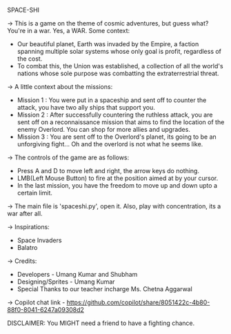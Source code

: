 SPACE-SHI

-> This is a game on the theme of cosmic adventures, but guess what? You're in a war. Yes, a WAR. Some context: 
- Our beautiful planet, Earth was invaded by the Empire, a faction spanning multiple solar systems whose only goal is profit, regardless of the cost.
- To combat this, the Union was established, a collection of all the world's nations whose sole purpose was combatting the extraterrestrial threat.

-> A little context about the missions:
- Mission 1 : You were put in a spaceship and sent off to counter the attack, you have two ally ships that support you.
- Mission 2 : After successfully countering the ruthless attack, you are sent off on a reconnaissance mission that aims to find the location of the enemy Overlord. You can shop for more allies and upgrades.
- Mission 3 : You are sent off to the Overlord's planet, its going to be an unforgiving fight... Oh and the overlord is not what he seems like.

-> The controls of the game are as follows:
- Press A and D to move left and right, the arrow keys do nothing.
- LMB(Left Mouse Button) to fire at the position aimed at by your cursor.
- In the last mission, you have the freedom to move up and down upto a certain limit.

-> The main file is 'spaceshi.py', open it. Also, play with concentration, its a war after all.

-> Inspirations:
- Space Invaders
- Balatro

-> Credits:
- Developers - Umang Kumar and Shubham
- Designing/Sprites - Umang Kumar
- Special Thanks to our teacher incharge Ms. Chetna Aggarwal

-> Copilot chat link - https://github.com/copilot/share/8051422c-4b80-88f0-8041-6247a09308d2

DISCLAIMER: You MIGHT need a friend to have a fighting chance.
